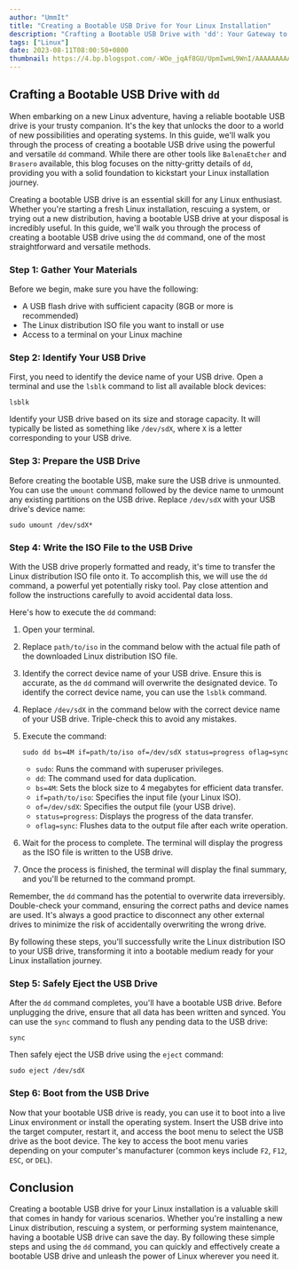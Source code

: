 ```yaml
---
author: "UmmIt"
title: "Creating a Bootable USB Drive for Your Linux Installation"
description: "Crafting a Bootable USB Drive with 'dd': Your Gateway to Linux Installation"
tags: ["Linux"]
date: 2023-08-11T08:00:50+0800
thumbnail: https://4.bp.blogspot.com/-WOe_jqAf8GU/UpmIwmL9WnI/AAAAAAAAAPY/qY6A7m1sOwc/s1600/Bootable+USB.jpg
---
```


## Crafting a Bootable USB Drive with  `dd`

When embarking on a new Linux adventure, having a reliable bootable USB drive is your trusty companion. It's the key that unlocks the door to a world of new possibilities and operating systems. In this guide, we'll walk you through the process of creating a bootable USB drive using the powerful and versatile ``dd`` command. While there are other tools like `BalenaEtcher` and `Brasero` available, this blog focuses on the nitty-gritty details of ``dd``, providing you with a solid foundation to kickstart your Linux installation journey.

Creating a bootable USB drive is an essential skill for any Linux enthusiast. Whether you're starting a fresh Linux installation, rescuing a system, or trying out a new distribution, having a bootable USB drive at your disposal is incredibly useful. In this guide, we'll walk you through the process of creating a bootable USB drive using the `dd` command, one of the most straightforward and versatile methods.

### Step 1: Gather Your Materials

Before we begin, make sure you have the following:

- A USB flash drive with sufficient capacity (8GB or more is recommended)
- The Linux distribution ISO file you want to install or use
- Access to a terminal on your Linux machine

### Step 2: Identify Your USB Drive

First, you need to identify the device name of your USB drive. Open a terminal and use the `lsblk` command to list all available block devices:

```shell
lsblk
```

Identify your USB drive based on its size and storage capacity. It will typically be listed as something like `/dev/sdX`, where `X` is a letter corresponding to your USB drive.

### Step 3: Prepare the USB Drive

Before creating the bootable USB, make sure the USB drive is unmounted. You can use the `umount` command followed by the device name to unmount any existing partitions on the USB drive. Replace `/dev/sdX` with your USB drive's device name:

```shell
sudo umount /dev/sdX*
```

### Step 4: Write the ISO File to the USB Drive

With the USB drive properly formatted and ready, it's time to transfer the Linux distribution ISO file onto it. To accomplish this, we will use the ``dd`` command, a powerful yet potentially risky tool. Pay close attention and follow the instructions carefully to avoid accidental data loss.

Here's how to execute the `dd` command:

1. Open your terminal.

2. Replace `path/to/iso` in the command below with the actual file path of the downloaded Linux distribution ISO file.

3. Identify the correct device name of your USB drive. Ensure this is accurate, as the ``dd`` command will overwrite the designated device. To identify the correct device name, you can use the `lsblk` command.

4. Replace `/dev/sdX` in the command below with the correct device name of your USB drive. Triple-check this to avoid any mistakes.

5. Execute the command:

    ```shell
    sudo dd bs=4M if=path/to/iso of=/dev/sdX status=progress oflag=sync
    ```

   - `sudo`: Runs the command with superuser privileges.
   - ``dd``: The command used for data duplication.
   - `bs=4M`: Sets the block size to 4 megabytes for efficient data transfer.
   - `if=path/to/iso`: Specifies the input file (your Linux ISO).
   - `of=/dev/sdX`: Specifies the output file (your USB drive).
   - `status=progress`: Displays the progress of the data transfer.
   - `oflag=sync`: Flushes data to the output file after each write operation.

6. Wait for the process to complete. The terminal will display the progress as the ISO file is written to the USB drive.

7. Once the process is finished, the terminal will display the final summary, and you'll be returned to the command prompt.

Remember, the ``dd`` command has the potential to overwrite data irreversibly. Double-check your command, ensuring the correct paths and device names are used. It's always a good practice to disconnect any other external drives to minimize the risk of accidentally overwriting the wrong drive.

By following these steps, you'll successfully write the Linux distribution ISO to your USB drive, transforming it into a bootable medium ready for your Linux installation journey.

### Step 5: Safely Eject the USB Drive

After the ``dd`` command completes, you'll have a bootable USB drive. Before unplugging the drive, ensure that all data has been written and synced. You can use the `sync` command to flush any pending data to the USB drive:

```shell
sync
```

Then safely eject the USB drive using the `eject` command:

```shell
sudo eject /dev/sdX
```

### Step 6: Boot from the USB Drive

Now that your bootable USB drive is ready, you can use it to boot into a live Linux environment or install the operating system. Insert the USB drive into the target computer, restart it, and access the boot menu to select the USB drive as the boot device. The key to access the boot menu varies depending on your computer's manufacturer (common keys include `F2`, `F12`, `ESC`, or `DEL`).

## Conclusion

Creating a bootable USB drive for your Linux installation is a valuable skill that comes in handy for various scenarios. Whether you're installing a new Linux distribution, rescuing a system, or performing system maintenance, having a bootable USB drive can save the day. By following these simple steps and using the ``dd`` command, you can quickly and effectively create a bootable USB drive and unleash the power of Linux wherever you need it.